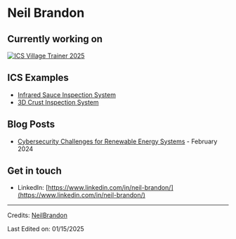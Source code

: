 # Neil Brandon

## Currently working on
<!-- Working on Start -->
[![ICS Village Trainer 2025](https://github.com/NeilBrandon/FaceplateRender.png)](https://github.com/NeilBrandon/FaceplateRender.png)
<!-- End Working on Start -->

## ICS Examples
<!-- ICS Examples Start -->

* [Infrared Sauce Inspection System](https://)
* [3D Crust Inspection System](https://)

<!-- ICS Examples End -->

## Blog Posts
<!-- blog start -->

* [Cybersecurity Challenges for Renewable Energy Systems](https://medium.com/@neilcbrandon/cybersecurity-challenges-for-renewable-energy-systems-463c2b58dd2d) - February 2024

<!-- blog end -->

## Get in touch

* LinkedIn: [https://www.linkedin.com/in/neil-brandon/](https://www.linkedin.com/in/neil-brandon/)

-----
Credits: [NeilBrandon](https://github.com/NeilBrandon)

Last Edited on: 01/15/2025
